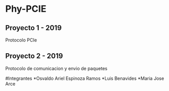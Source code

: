 # Phy-PCIE 

## Proyecto 1 - 2019
Protocolo PCIe

## Proyecto 2 - 2019
Protocolo de comunicacion y envio de paquetes

#Integrantes
*Osvaldo Ariel Espinoza Ramos
*Luis Benavides
*Maria Jose Arce
